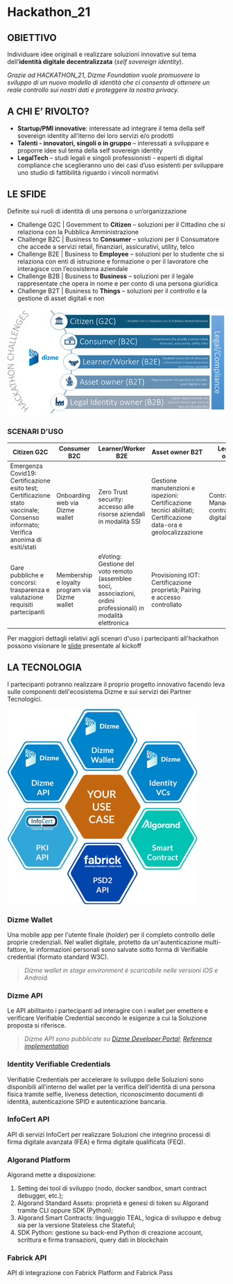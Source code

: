 # Hackathon_21

## OBIETTIVO
Individuare idee originali e realizzare soluzioni innovative sul tema dell’**identità digitale decentralizzata** (*self sovereign identity*).

*Grazie ad HACKATHON_21, Dizme Foundation vuole promuovere lo sviluppo di un nuovo modello di identità che ci consenta di ottenere un reale controllo sui nostri dati e proteggere la nostra privacy.*

## A CHI E’ RIVOLTO? 
-	**Startup/PMI innovative**: interessate ad integrare il tema della self sovereign identity all’iterno dei loro servizi e/o prodotti
-	**Talenti - innovatori, singoli o in gruppo** – interessati a sviluppare e proporre idee sul tema della self sovereign identity
- **LegalTech** – studi legali e singoli professionisti - esperti di digital compliance che sceglieranno uno dei casi d’uso esistenti per sviluppare uno studio di fattibilità riguardo i vincoli normativi

## LE SFIDE 
Definite sui ruoli di identità di una persona o un’organizzazione

- Challenge G2C | Government to **Citizen** – soluzioni per il Cittadino che si relaziona con la Pubblica Amministrazione
- Challenge B2C | Business to **Consumer** – soluzioni per il Consumatore che accede a servizi retail, finanziari, assicurativi, utility, telco  
- Challenge B2E | Business to **Employee** – soluzioni per lo studente che si relaziona con enti di istruzione e formazione o per il lavoratore che interagisce con l’ecosistema aziendale
- Challenge B2B | Business to **Business** – soluzioni per il legale rappresentate che opera in nome e per conto di una persona giuridica
- Challenge B2T | Business to **Things** – soluzioni per il controllo e la gestione di asset digitali e non

![Challenge](images/hackathonchallenge.png)

### SCENARI D'USO

|Citizen G2C|Consumer B2C|Learner/Worker B2E |Asset owner B2T|Legal Identity owner B2B
|-----------|------------|-------------------|---------------|------------------------
|Emergenza Covid19: Certificazione esito test; Certificazione stato vaccinale; Consenso informato; Verifica anonima di esiti/stati|Onboarding web via Dizme wallet |Zero Trust security: accesso alle risorse aziendali in modalità SSI|Gestione manutenzioni e ispezioni: Certificazione tecnici abilitati; Certificazione data-ora e geolocalizzazione |Contract Management: contrattualizzazione digitale end-to-end
|Gare pubbliche e concorsi: trasparenza e valutazione requisiti partecipanti |Membership e loyalty program via Dizme wallet|eVoting: Gestione del voto remoto (assemblee soci, associazioni, ordini professionali) in modalità elettronica | Provisioning IOT: Certificazione proprietà; Pairing e accesso controllato |

Per maggiori dettagli relativi agli scenari d'uso i partecipanti all'hackathon possono visionare le [slide](https://teams.microsoft.com/l/file/0E7CFA45-698D-4337-9A96-C2FBC5E57ED6?tenantId=9f152cda-ffaa-4335-9465-5c1b47d649cd&fileType=pdf&objectUrl=https%3A%2F%2Fgrowitupitaly.sharepoint.com%2Fsites%2FThisismeHackathon_21%2FDocumenti%20condivisi%2FGeneral%2FKickOff%2FHackathon21%20Kickoff_final.pdf&baseUrl=https%3A%2F%2Fgrowitupitaly.sharepoint.com%2Fsites%2FThisismeHackathon_21&serviceName=teams&threadId=19:d992dd77f6984949821687c80fea0eeb@thread.tacv2&groupId=a5a7bdb4-2b08-4f14-9c50-6a1aaee22825) presentate al kickoff
 			

## LA TECNOLOGIA 
I partecipanti potranno realizzare il proprio progetto innovativo facendo leva sulle componenti dell'ecosistema Dizme e sui servizi dei Partner Tecnologici. 

![Tools](images/tools.png)

### Dizme Wallet 
Una mobile app per l'utente finale (*holder*) per il completo controllo delle proprie credenziali. Nel wallet digitale, protetto da un'autenticazione multi-fattore, le informazioni personali sono salvate sotto forma di Verifiable credential (formato standard W3C). 
> *Dizme wallet in stage environment è scaricabile nelle versioni iOS e Android.*

### Dizme API
Le API abilitanto i partecipanti ad interagire con i wallet per emettere e verificare Verifiable Credential secondo le esigenze a cui la Soluzione proposta si riferisce.
> *Dizme API sono pubblicate su [Dizme Developer Portal](https://www.dizme.io/developers)*; 
> *[Reference implementation](https://github.com/dizme/Foundation/tree/main/generic-organization)*

### Identity Verifiable Credentials
Verifiable Credentials per accelerare lo sviluppo delle Soluzioni sono disponibili all'interno del wallet per la verifica dell'identità di una persona fisica tramite selfie, liveness detection, riconoscimento documenti di identità, autenticazione SPID e autenticazione bancaria.

### InfoCert API
API di servizi InfoCert per realizzare Soluzioni che integrino processi di firma digitale avanzata (FEA) e firma digitale qualificata (FEQ). 

### Algorand Platform
Algorand mette a disposizione:
1.	Setting dei tool di sviluppo (nodo, docker sandbox, smart contract debugger, etc.);
2.	Algorand Standard Assets: proprietà e genesi di token su Algorand tramite CLI oppure SDK (Python);
3.	Algorand Smart Contracts: linguaggio TEAL, logica di sviluppo e debug sia per la versione Stateless che Stateful;
4.	SDK Python: gestione su back-end Python di creazione account, scrittura e firma transazioni, query dati in blockchain

### Fabrick API
API di integrazione con Fabrick Platform and Fabrick Pass
